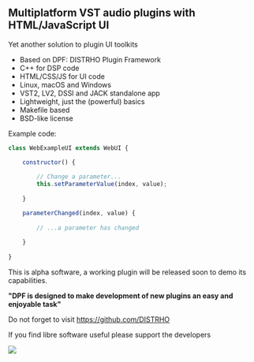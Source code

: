 Multiplatform VST audio plugins with HTML/JavaScript UI
-------------------------------------------------------

Yet another solution to plugin UI toolkits

* Based on DPF: DISTRHO Plugin Framework
* C++ for DSP code
* HTML/CSS/JS for UI code
* Linux, macOS and Windows
* VST2, LV2, DSSI and JACK standalone app
* Lightweight, just the (powerful) basics
* Makefile based
* BSD-like license

Example code:

```JavaScript
class WebExampleUI extends WebUI {

    constructor() {
    
        // Change a parameter...
        this.setParameterValue(index, value);
        
    }

    parameterChanged(index, value) {
    
        // ...a parameter has changed
        
    }
    
}
```

This is alpha software, a working plugin will be released soon to demo its capabilities.

**"DPF is designed to make development of new plugins an easy and enjoyable task"**

Do not forget to visit https://github.com/DISTRHO

If you find libre software useful please support the developers


![](https://user-images.githubusercontent.com/930494/121150965-42dc5780-c844-11eb-88ff-384728b017f7.png)
